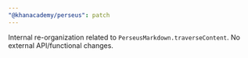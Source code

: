 ```yaml
---
"@khanacademy/perseus": patch
---
```


Internal re-organization related to `PerseusMarkdown.traverseContent`. No external API/functional changes. 
